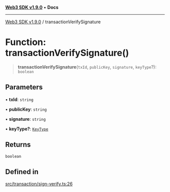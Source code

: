 [**Web3 SDK v1.9.0**](../README.md) • **Docs**

***

[Web3 SDK v1.9.0](../globals.md) / transactionVerifySignature

# Function: transactionVerifySignature()

> **transactionVerifySignature**(`txId`, `publicKey`, `signature`, `keyType`?): `boolean`

## Parameters

• **txId**: `string`

• **publicKey**: `string`

• **signature**: `string`

• **keyType?**: [`KeyType`](../type-aliases/KeyType.md)

## Returns

`boolean`

## Defined in

[src/transaction/sign-verify.ts:26](https://github.com/Mystic-Nayy/alephium-web3/blob/ee41f5e0e7d7fb0b155fe62f05b2ac03772895ca/packages/web3/src/transaction/sign-verify.ts#L26)

